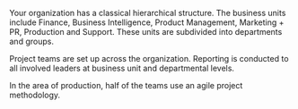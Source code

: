 Your organization has a classical hierarchical structure. The business units include Finance, Business Intelligence, Product Management, Marketing + PR, Production and Support. These units are subdivided into departments and groups.

Project teams are set up across the organization. Reporting is conducted to all involved leaders at business unit and departmental levels.

In the area of production, half of the teams use an agile project methodology.
